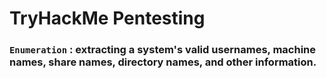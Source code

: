 # TryHackMe Pentesting
### ``Enumeration`` : extracting a system's valid usernames, machine names, share names, directory names, and other information.
